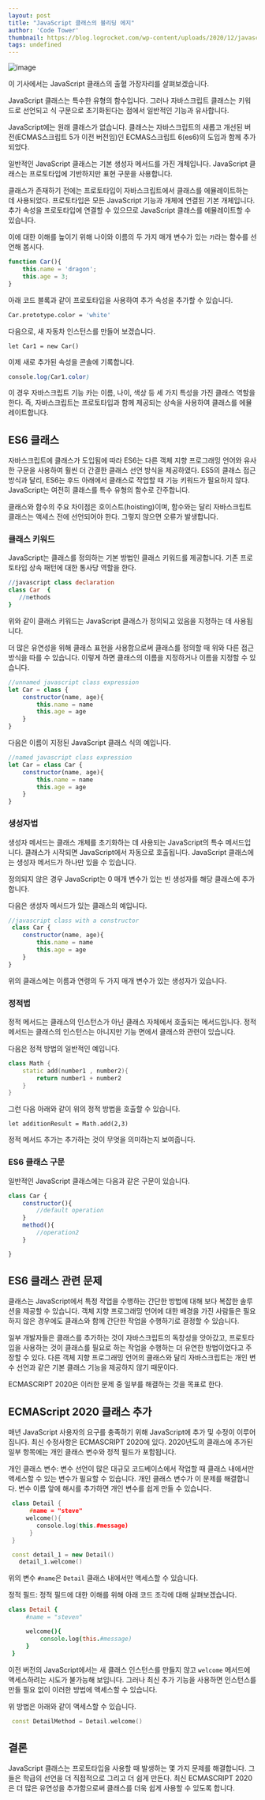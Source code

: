 ```yaml
---
layout: post
title: "JavaScript 클래스의 블리딩 에지"
author: 'Code Tower'
thumbnail: https://blog.logrocket.com/wp-content/uploads/2020/12/javascript-logo.png
tags: undefined
---
```



![image](https://i2.wp.com/blog.logrocket.com/wp-content/uploads/2020/12/javascript-logo.png?fit=730%2C487&ssl=1)

이 기사에서는 JavaScript 클래스의 출혈 가장자리를 살펴보겠습니다.

JavaScript 클래스는 특수한 유형의 함수입니다. 그러나 자바스크립트 클래스는 키워드로 선언되고 식 구문으로 초기화된다는 점에서 일반적인 기능과 유사합니다.

JavaScript에는 원래 클래스가 없습니다. 클래스는 자바스크립트의 새롭고 개선된 버전(ECMAS스크립트 5가 이전 버전임)인 ECMAS스크립트 6(es6)의 도입과 함께 추가되었다.

일반적인 JavaScript 클래스는 기본 생성자 메서드를 가진 개체입니다. JavaScript 클래스는 프로토타입에 기반하지만 표현 구문을 사용합니다.

클래스가 존재하기 전에는 프로토타입이 자바스크립트에서 클래스를 에뮬레이트하는 데 사용되었다. 프로토타입은 모든 JavaScript 기능과 개체에 연결된 기본 개체입니다. 추가 속성을 프로토타입에 연결할 수 있으므로 JavaScript 클래스를 에뮬레이트할 수 있습니다.

이에 대한 이해를 높이기 위해 나이와 이름의 두 가지 매개 변수가 있는 `카`라는 함수를 선언해 봅시다.

```js
function Car(){
    this.name = 'dragon';
    this.age = 3;
}
```

아래 코드 블록과 같이 프로토타입을 사용하여 추가 속성을 추가할 수 있습니다.

```bash
Car.prototype.color = 'white'
```

다음으로, 새 자동차 인스턴스를 만들어 보겠습니다.

```undefined
let Car1 = new Car()
```

이제 새로 추가된 속성을 콘솔에 기록합니다.

```css
console.log(Car1.color)
```

이 경우 자바스크립트 기능 카는 이름, 나이, 색상 등 세 가지 특성을 가진 클래스 역할을 한다. 즉, 자바스크립트는 프로토타입과 함께 제공되는 상속을 사용하여 클래스를 에뮬레이트합니다.

## ES6 클래스

자바스크립트에 클래스가 도입됨에 따라 ES6는 다른 객체 지향 프로그래밍 언어와 유사한 구문을 사용하여 훨씬 더 간결한 클래스 선언 방식을 제공하였다. ES5의 클래스 접근 방식과 달리, ES6는 후드 아래에서 클래스로 작업할 때 기능 키워드가 필요하지 않다. JavaScript는 여전히 클래스를 특수 유형의 함수로 간주합니다.

클래스와 함수의 주요 차이점은 호이스트(hoisting)이며, 함수와는 달리 자바스크립트 클래스는 액세스 전에 선언되어야 한다. 그렇지 않으면 오류가 발생합니다.

### 클래스 키워드

JavaScript는 클래스를 정의하는 기본 방법인 클래스 키워드를 제공합니다. 기존 프로토타입 상속 패턴에 대한 통사당 역할을 한다.

```coffeescript
//javascript class declaration
class Car  {
   //methods
}
```

위와 같이 클래스 키워드는 JavaScript 클래스가 정의되고 있음을 지정하는 데 사용됩니다.

더 많은 유연성을 위해 클래스 표현을 사용함으로써 클래스를 정의할 때 위와 다른 접근 방식을 따를 수 있습니다. 이렇게 하면 클래스의 이름을 지정하거나 이름을 지정할 수 있습니다.

```js
//unnamed javascript class expression
let Car = class {
    constructor(name, age){
        this.name = name
        this.age = age
    }
}
```

다음은 이름이 지정된 JavaScript 클래스 식의 예입니다.

```js
//named javascript class expression
let Car = class Car {
    constructor(name, age){
        this.name = name
        this.age = age
    }
}
```

### 생성자법

생성자 메서드는 클래스 개체를 초기화하는 데 사용되는 JavaScript의 특수 메서드입니다. 클래스가 시작되면 JavaScript에서 자동으로 호출됩니다. JavaScript 클래스에는 생성자 메서드가 하나만 있을 수 있습니다.

정의되지 않은 경우 JavaScript는 0 매개 변수가 있는 빈 생성자를 해당 클래스에 추가합니다.

다음은 생성자 메서드가 있는 클래스의 예입니다.

```js
//javascript class with a constructor
 class Car {
    constructor(name, age){
        this.name = name
        this.age = age
    }
}
```

위의 클래스에는 이름과 연령의 두 가지 매개 변수가 있는 생성자가 있습니다.

### 정적법

정적 메서드는 클래스의 인스턴스가 아닌 클래스 자체에서 호출되는 메서드입니다. 정적 메서드는 클래스의 인스턴스는 아니지만 기능 면에서 클래스와 관련이 있습니다.

다음은 정적 방법의 일반적인 예입니다.

```cpp
class Math {
    static add(number1 , number2){
        return number1 + number2
    }
}
```

그런 다음 아래와 같이 위의 정적 방법을 호출할 수 있습니다.

```undefined
let additionResult = Math.add(2,3)
```

정적 메서드 추가는 추가하는 것이 무엇을 의미하는지 보여줍니다.

### ES6 클래스 구문

일반적인 JavaScript 클래스에는 다음과 같은 구문이 있습니다.

```js
class Car {
    constructor(){
        //default operation
    }
    method(){
        //operation2
    }

}
```

## ES6 클래스 관련 문제

클래스는 JavaScript에서 특정 작업을 수행하는 간단한 방법에 대해 보다 복잡한 솔루션을 제공할 수 있습니다. 객체 지향 프로그래밍 언어에 대한 배경을 가진 사람들은 필요하지 않은 경우에도 클래스와 함께 간단한 작업을 수행하기로 결정할 수 있습니다.

일부 개발자들은 클래스를 추가하는 것이 자바스크립트의 독창성을 앗아갔고, 프로토타입을 사용하는 것이 클래스를 필요로 하는 작업을 수행하는 더 유연한 방법이었다고 주장할 수 있다. 다른 객체 지향 프로그래밍 언어의 클래스와 달리 자바스크립트는 개인 변수 선언과 같은 기본 클래스 기능을 제공하지 않기 때문이다.

ECMASCRIPT 2020은 이러한 문제 중 일부를 해결하는 것을 목표로 한다.

## ECMAScript 2020 클래스 추가

매년 JavaScript 사용자의 요구를 충족하기 위해 JavaScript에 추가 및 수정이 이루어집니다. 최신 수정사항은 ECMASCRIPT 2020에 있다. 2020년도의 클래스에 추가된 일부 항목에는 개인 클래스 변수와 정적 필드가 포함됩니다.

개인 클래스 변수: 변수 선언이 많은 대규모 코드베이스에서 작업할 때 클래스 내에서만 액세스할 수 있는 변수가 필요할 수 있습니다. 개인 클래스 변수가 이 문제를 해결합니다. 변수 이름 앞에 해시를 추가하면 개인 변수를 쉽게 만들 수 있습니다.

```cpp
 class Detail {
      #name = "steve"
     welcome(){
        console.log(this.#message)
      }
 }

 const detail_1 = new Detail()
   detail_1.welcome() 
```

위의 변수 `#name`은 `Detail` 클래스 내에서만 액세스할 수 있습니다.

정적 필드: 정적 필드에 대한 이해를 위해 아래 코드 조각에 대해 살펴보겠습니다.

```coffeescript
class Detail {
     #name = "steven"

     welcome(){
         console.log(this.#message)
     }
 }
```

이전 버전의 JavaScript에서는 새 클래스 인스턴스를 만들지 않고 `welcome` 메서드에 액세스하려는 시도가 불가능해 보입니다. 그러나 최신 추가 기능을 사용하면 인스턴스를 만들 필요 없이 이러한 방법에 액세스할 수 있습니다.

위 방법은 아래와 같이 액세스할 수 있습니다.

```cpp
 const DetailMethod = Detail.welcome()
```

## 결론

JavaScript 클래스는 프로토타입을 사용할 때 발생하는 몇 가지 문제를 해결합니다. 그들은 학급의 선언을 더 직접적으로 그리고 더 쉽게 만든다. 최신 ECMASCRIPT 2020은 더 많은 유연성을 추가함으로써 클래스를 더욱 쉽게 사용할 수 있도록 합니다.